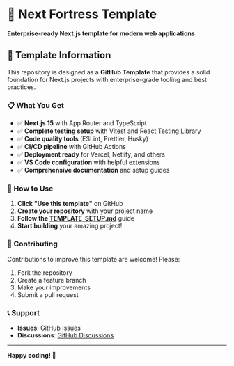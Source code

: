 # 🏰 Next Fortress Template

**Enterprise-ready Next.js template for modern web applications**

## 🎯 Template Information

This repository is designed as a **GitHub Template** that provides a solid foundation for Next.js projects with enterprise-grade tooling and best practices.

### 📋 What You Get

- ✅ **Next.js 15** with App Router and TypeScript
- ✅ **Complete testing setup** with Vitest and React Testing Library
- ✅ **Code quality tools** (ESLint, Prettier, Husky)
- ✅ **CI/CD pipeline** with GitHub Actions
- ✅ **Deployment ready** for Vercel, Netlify, and others
- ✅ **VS Code configuration** with helpful extensions
- ✅ **Comprehensive documentation** and setup guides

### 🚀 How to Use

1. **Click "Use this template"** on GitHub
2. **Create your repository** with your project name
3. **Follow the [TEMPLATE_SETUP.md](./TEMPLATE_SETUP.md)** guide
4. **Start building** your amazing project!

### 🤝 Contributing

Contributions to improve this template are welcome! Please:

1. Fork the repository
2. Create a feature branch
3. Make your improvements
4. Submit a pull request

### 📞 Support

- **Issues**: [GitHub Issues](https://github.com/33SLueck/next-fortress/issues)
- **Discussions**: [GitHub Discussions](https://github.com/33SLueck/next-fortress/discussions)

---

**Happy coding! 🚀**
